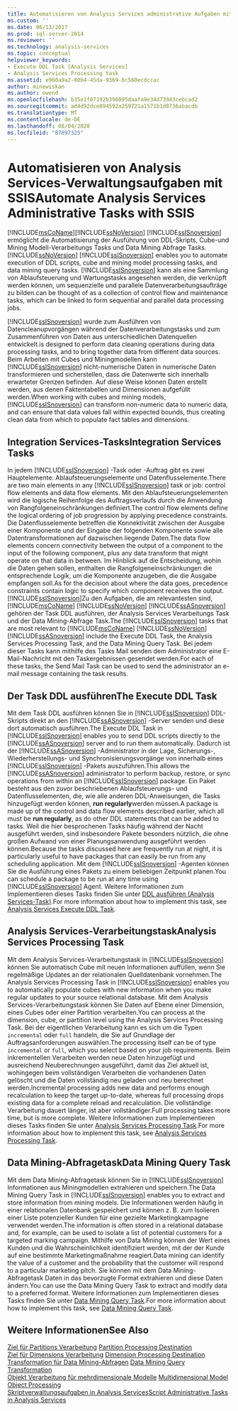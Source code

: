 ```yaml
---
title: Automatisieren von Analysis Services administrative Aufgaben mit SSIS | Microsoft-Dokumentation
ms.custom: ''
ms.date: 06/13/2017
ms.prod: sql-server-2014
ms.reviewer: ''
ms.technology: analysis-services
ms.topic: conceptual
helpviewer_keywords:
- Execute DDL Task [Analysis Services]
- Analysis Services Processing task
ms.assetid: e960a9a2-80b4-45da-9369-bc560ecdccac
author: minewiskan
ms.author: owend
ms.openlocfilehash: b35e1f07192b396095daafa9e34d73943cebcad2
ms.sourcegitcommit: ad4d92dce894592a259721a1571b1d8736abacdb
ms.translationtype: MT
ms.contentlocale: de-DE
ms.lasthandoff: 08/04/2020
ms.locfileid: "87697325"
---
```

# <a name="automate-analysis-services-administrative-tasks-with-ssis"></a><span data-ttu-id="bd0c6-102">Automatisieren von Analysis Services-Verwaltungsaufgaben mit SSIS</span><span class="sxs-lookup"><span data-stu-id="bd0c6-102">Automate Analysis Services Administrative Tasks with SSIS</span></span>
  [!INCLUDE[msCoName](../../includes/msconame-md.md)]<span data-ttu-id="bd0c6-103">[!INCLUDE[ssNoVersion](../../includes/ssnoversion-md.md)] [!INCLUDE[ssISnoversion](../../includes/ssisnoversion-md.md)] ermöglicht die Automatisierung der Ausführung von DDL-Skripts, Cube-und Mining Modell-Verarbeitungs Tasks und Data Mining Abfrage Tasks.</span><span class="sxs-lookup"><span data-stu-id="bd0c6-103">[!INCLUDE[ssNoVersion](../../includes/ssnoversion-md.md)] [!INCLUDE[ssISnoversion](../../includes/ssisnoversion-md.md)] enables you to automate execution of DDL scripts, cube and mining model processing tasks, and data mining query tasks.</span></span> [!INCLUDE[ssISnoversion](../../includes/ssisnoversion-md.md)] <span data-ttu-id="bd0c6-104">kann als eine Sammlung von Ablaufsteuerung und Wartungstasks angesehen werden, die verknüpft werden können, um sequenzielle und parallele Datenverarbeitungsaufträge zu bilden.</span><span class="sxs-lookup"><span data-stu-id="bd0c6-104">can be thought of as a collection of control flow and maintenance tasks, which can be linked to form sequential and parallel data processing jobs.</span></span>  
  
 [!INCLUDE[ssISnoversion](../../includes/ssisnoversion-md.md)] <span data-ttu-id="bd0c6-105">wurde zum Ausführen von Datencleanupvorgängen während der Datenverarbeitungstasks und zum Zusammenführen von Daten aus unterschiedlichen Datenquellen entwickelt.</span><span class="sxs-lookup"><span data-stu-id="bd0c6-105">is designed to perform data cleaning operations during data processing tasks, and to bring together data from different data sources.</span></span> <span data-ttu-id="bd0c6-106">Beim Arbeiten mit Cubes und Miningmodellen kann [!INCLUDE[ssISnoversion](../../includes/ssisnoversion-md.md)] nicht-numerische Daten in numerische Daten transformieren und sicherstellen, dass die Datenwerte sich innerhalb erwarteter Grenzen befinden. Auf diese Weise können Daten erstellt werden, aus denen Faktentabellen und Dimensionen aufgefüllt werden.</span><span class="sxs-lookup"><span data-stu-id="bd0c6-106">When working with cubes and mining models, [!INCLUDE[ssISnoversion](../../includes/ssisnoversion-md.md)] can transform non-numeric data to numeric data, and can ensure that data values fall within expected bounds, thus creating clean data from which to populate fact tables and dimensions.</span></span>  
  
## <a name="integration-services-tasks"></a><span data-ttu-id="bd0c6-107">Integration Services-Tasks</span><span class="sxs-lookup"><span data-stu-id="bd0c6-107">Integration Services Tasks</span></span>  
 <span data-ttu-id="bd0c6-108">In jedem [!INCLUDE[ssISnoversion](../../includes/ssisnoversion-md.md)] -Task oder -Auftrag gibt es zwei Hauptelemente: Ablaufsteuerungselemente und Datenflusselemente.</span><span class="sxs-lookup"><span data-stu-id="bd0c6-108">There are two main elements in any [!INCLUDE[ssISnoversion](../../includes/ssisnoversion-md.md)] task or job: control flow elements and data flow elements.</span></span> <span data-ttu-id="bd0c6-109">Mit den Ablaufsteuerungselementen wird die logische Reihenfolge des Auftragsverlaufs durch die Anwendung von Rangfolgeneinschränkungen definiert.</span><span class="sxs-lookup"><span data-stu-id="bd0c6-109">The control flow elements define the logical ordering of job progression by applying precedence constraints.</span></span> <span data-ttu-id="bd0c6-110">Die Datenflusselemente betreffen die Konnektivität zwischen der Ausgabe einer Komponente und der Eingabe der folgenden Komponente sowie alle Datentransformationen auf dazwischen liegende Daten.</span><span class="sxs-lookup"><span data-stu-id="bd0c6-110">The data flow elements concern connectivity between the output of a component to the input of the following component, plus any data transform that might operate on that data in between.</span></span> <span data-ttu-id="bd0c6-111">Im Hinblick auf die Entscheidung, wohin die Daten gehen sollen, enthalten die Rangfolgeneinschränkungen die entsprechende Logik, um die Komponente anzugeben, die die Ausgabe empfangen soll.</span><span class="sxs-lookup"><span data-stu-id="bd0c6-111">As for the decision about where the data goes, precedence constraints contain logic to specify which component receives the output.</span></span> <span data-ttu-id="bd0c6-112">[!INCLUDE[ssISnoversion](../../includes/ssisnoversion-md.md)]Zu den Aufgaben, die am relevantesten sind, [!INCLUDE[msCoName](../../includes/msconame-md.md)] [!INCLUDE[ssNoVersion](../../includes/ssnoversion-md.md)] [!INCLUDE[ssASnoversion](../../includes/ssasnoversion-md.md)] gehören der Task DDL ausführen, der Analysis Services Verarbeitungs Task und der Data Mining-Abfrage Task.</span><span class="sxs-lookup"><span data-stu-id="bd0c6-112">The [!INCLUDE[ssISnoversion](../../includes/ssisnoversion-md.md)] tasks that are most relevant to [!INCLUDE[msCoName](../../includes/msconame-md.md)] [!INCLUDE[ssNoVersion](../../includes/ssnoversion-md.md)] [!INCLUDE[ssASnoversion](../../includes/ssasnoversion-md.md)] include the Execute DDL Task, the Analysis Services Processing Task, and the Data Mining Query Task.</span></span> <span data-ttu-id="bd0c6-113">Bei jedem dieser Tasks kann mithilfe des Tasks Mail senden dem Administrator eine E-Mail-Nachricht mit den Taskergebnissen gesendet werden.</span><span class="sxs-lookup"><span data-stu-id="bd0c6-113">For each of these tasks, the Send Mail Task can be used to send the administrator an e-mail message containing the task results.</span></span>  
  
## <a name="the-execute-ddl-task"></a><span data-ttu-id="bd0c6-114">Der Task DDL ausführen</span><span class="sxs-lookup"><span data-stu-id="bd0c6-114">The Execute DDL Task</span></span>  
 <span data-ttu-id="bd0c6-115">Mit dem Task DDL ausführen können Sie in [!INCLUDE[ssISnoversion](../../includes/ssisnoversion-md.md)] DDL-Skripts direkt an den [!INCLUDE[ssASnoversion](../../includes/ssasnoversion-md.md)] -Server senden und diese dort automatisch ausführen.</span><span class="sxs-lookup"><span data-stu-id="bd0c6-115">The Execute DDL Task in [!INCLUDE[ssISnoversion](../../includes/ssisnoversion-md.md)] enables you to send DDL scripts directly to the [!INCLUDE[ssASnoversion](../../includes/ssasnoversion-md.md)] server and to run them automatically.</span></span> <span data-ttu-id="bd0c6-116">Dadurch ist der [!INCLUDE[ssASnoversion](../../includes/ssasnoversion-md.md)] -Administrator in der Lage, Sicherungs-, Wiederherstellungs- und Synchronisierungsvorgänge von innerhalb eines [!INCLUDE[ssISnoversion](../../includes/ssisnoversion-md.md)] -Pakets auszuführen.</span><span class="sxs-lookup"><span data-stu-id="bd0c6-116">This allows the [!INCLUDE[ssASnoversion](../../includes/ssasnoversion-md.md)] administrator to perform backup, restore, or sync operations from within an [!INCLUDE[ssISnoversion](../../includes/ssisnoversion-md.md)] package.</span></span> <span data-ttu-id="bd0c6-117">Ein Paket besteht aus den zuvor beschriebenen Ablaufsteuerungs- und Datenflusselementen, die, wie alle anderen DDL-Anweisungen, die Tasks hinzugefügt werden können, **run regularly**werden müssen.</span><span class="sxs-lookup"><span data-stu-id="bd0c6-117">A package is made up of the control and data flow elements described earlier, which all must be **run regularly**, as do other DDL statements that can be added to tasks.</span></span> <span data-ttu-id="bd0c6-118">Weil die hier besprochenen Tasks häufig während der Nacht ausgeführt werden, sind insbesondere Pakete besonders nützlich, die ohne großen Aufwand von einer Planungsanwendung ausgeführt werden können.</span><span class="sxs-lookup"><span data-stu-id="bd0c6-118">Because the tasks discussed here are frequently run at night, it is particularly useful to have packages that can easily be run from any scheduling application.</span></span> <span data-ttu-id="bd0c6-119">Mit dem [!INCLUDE[ssISnoversion](../../includes/ssisnoversion-md.md)] -Agenten können Sie die Ausführung eines Pakets zu einem beliebigen Zeitpunkt planen.</span><span class="sxs-lookup"><span data-stu-id="bd0c6-119">You can schedule a package to be run at any time using [!INCLUDE[ssISnoversion](../../includes/ssisnoversion-md.md)] Agent.</span></span> <span data-ttu-id="bd0c6-120">Weitere Informationen zum Implementieren dieses Tasks finden Sie unter [DDL ausführen (Analysis Services-Task)](../../integration-services/control-flow/analysis-services-execute-ddl-task.md).</span><span class="sxs-lookup"><span data-stu-id="bd0c6-120">For more information about how to implement this task, see [Analysis Services Execute DDL Task](../../integration-services/control-flow/analysis-services-execute-ddl-task.md).</span></span>  
  
## <a name="analysis-services-processing-task"></a><span data-ttu-id="bd0c6-121">Analysis Services-Verarbeitungstask</span><span class="sxs-lookup"><span data-stu-id="bd0c6-121">Analysis Services Processing Task</span></span>  
 <span data-ttu-id="bd0c6-122">Mit dem Analysis Services-Verarbeitungstask in [!INCLUDE[ssISnoversion](../../includes/ssisnoversion-md.md)] können Sie automatisch Cube mit neuen Informationen auffüllen, wenn Sie regelmäßige Updates an der relationalen Quelldatenbank vornehmen.</span><span class="sxs-lookup"><span data-stu-id="bd0c6-122">The Analysis Services Processing Task in [!INCLUDE[ssISnoversion](../../includes/ssisnoversion-md.md)] enables you to automatically populate cubes with new information when you make regular updates to your source relational database.</span></span> <span data-ttu-id="bd0c6-123">Mit dem Analysis Services-Verarbeitungstask können Sie Daten auf Ebene einer Dimension, eines Cubes oder einer Partition verarbeiten.</span><span class="sxs-lookup"><span data-stu-id="bd0c6-123">You can process at the dimension, cube, or partition level using the Analysis Services Processing Task.</span></span> <span data-ttu-id="bd0c6-124">Bei der eigentlichen Verarbeitung kann es sich um die Typen `incremental` oder `full` handeln, die Sie auf Grundlage der Auftragsanforderungen auswählen.</span><span class="sxs-lookup"><span data-stu-id="bd0c6-124">The processing itself can be of type `incremental` or `full`, which you select based on your job requirements.</span></span> <span data-ttu-id="bd0c6-125">Beim inkrementellen Verarbeiten werden neue Daten hinzugefügt und ausreichend Neuberechnungen ausgeführt, damit das Ziel aktuell ist, wohingegen beim vollständigen Verarbeiten die vorhandenen Daten gelöscht und die Daten vollständig neu geladen und neu berechnet werden.</span><span class="sxs-lookup"><span data-stu-id="bd0c6-125">Incremental processing adds new data and performs enough recalculation to keep the target up-to-date, whereas full processing drops existing data for a complete reload and recalculation.</span></span> <span data-ttu-id="bd0c6-126">Die vollständige Verarbeitung dauert länger, ist aber vollständiger.</span><span class="sxs-lookup"><span data-stu-id="bd0c6-126">Full processing takes more time, but is more complete.</span></span> <span data-ttu-id="bd0c6-127">Weitere Informationen zum Implementieren dieses Tasks finden Sie unter [Analysis Services Processing Task](../../integration-services/control-flow/analysis-services-processing-task.md).</span><span class="sxs-lookup"><span data-stu-id="bd0c6-127">For more information about how to implement this task, see [Analysis Services Processing Task](../../integration-services/control-flow/analysis-services-processing-task.md).</span></span>  
  
## <a name="data-mining-query-task"></a><span data-ttu-id="bd0c6-128">Data Mining-Abfragetask</span><span class="sxs-lookup"><span data-stu-id="bd0c6-128">Data Mining Query Task</span></span>  
 <span data-ttu-id="bd0c6-129">Mit dem Data Mining-Abfragetask können Sie in [!INCLUDE[ssISnoversion](../../includes/ssisnoversion-md.md)] Informationen aus Miningmodellen extrahieren und speichern.</span><span class="sxs-lookup"><span data-stu-id="bd0c6-129">The Data Mining Query Task in [!INCLUDE[ssISnoversion](../../includes/ssisnoversion-md.md)] enables you to extract and store information from mining models.</span></span> <span data-ttu-id="bd0c6-130">Die Informationen werden häufig in einer relationalen Datenbank gespeichert und können z. B. zum Isolieren einer Liste potenzieller Kunden für eine gezielte Marketingkampagne verwendet werden.</span><span class="sxs-lookup"><span data-stu-id="bd0c6-130">The information is often stored in a relational database and, for example, can be used to isolate a list of potential customers for a targeted marking campaign.</span></span> <span data-ttu-id="bd0c6-131">Mithilfe von Data Mining können der Wert eines Kunden und die Wahrscheinlichkeit identifiziert werden, mit der der Kunde auf eine bestimmte Marketingmaßnahme reagiert.</span><span class="sxs-lookup"><span data-stu-id="bd0c6-131">Data mining can identify the value of a customer and the probability that the customer will respond to a particular marketing pitch.</span></span> <span data-ttu-id="bd0c6-132">Sie können mit dem Data Mining-Abfragetask Daten in das bevorzugte Format extrahieren und diese Daten ändern.</span><span class="sxs-lookup"><span data-stu-id="bd0c6-132">You can use the Data Mining Query Task to extract and modify data to a preferred format.</span></span> <span data-ttu-id="bd0c6-133">Weitere Informationen zum Implementieren dieses Tasks finden Sie unter [Data Mining Query Task](../../integration-services/control-flow/data-mining-query-task.md).</span><span class="sxs-lookup"><span data-stu-id="bd0c6-133">For more information about how to implement this task, see [Data Mining Query Task](../../integration-services/control-flow/data-mining-query-task.md).</span></span>  
  
## <a name="see-also"></a><span data-ttu-id="bd0c6-134">Weitere Informationen</span><span class="sxs-lookup"><span data-stu-id="bd0c6-134">See Also</span></span>  
 <span data-ttu-id="bd0c6-135">[Ziel für Partitions Verarbeitung](../../integration-services/data-flow/partition-processing-destination.md) </span><span class="sxs-lookup"><span data-stu-id="bd0c6-135">[Partition Processing Destination](../../integration-services/data-flow/partition-processing-destination.md) </span></span>  
 <span data-ttu-id="bd0c6-136">[Ziel für Dimensions Verarbeitung](../../integration-services/data-flow/dimension-processing-destination.md) </span><span class="sxs-lookup"><span data-stu-id="bd0c6-136">[Dimension Processing Destination](../../integration-services/data-flow/dimension-processing-destination.md) </span></span>  
 <span data-ttu-id="bd0c6-137">[Transformation für Data Mining-Abfragen](../../integration-services/data-flow/transformations/data-mining-query-transformation.md) </span><span class="sxs-lookup"><span data-stu-id="bd0c6-137">[Data Mining Query Transformation](../../integration-services/data-flow/transformations/data-mining-query-transformation.md) </span></span>  
 <span data-ttu-id="bd0c6-138">[Objekt Verarbeitung für mehrdimensionale Modelle](../multidimensional-models/processing-a-multidimensional-model-analysis-services.md) </span><span class="sxs-lookup"><span data-stu-id="bd0c6-138">[Multidimensional Model Object Processing](../multidimensional-models/processing-a-multidimensional-model-analysis-services.md) </span></span>  
 [<span data-ttu-id="bd0c6-139">Skriptverwaltungsaufgaben in Analysis Services</span><span class="sxs-lookup"><span data-stu-id="bd0c6-139">Script Administrative Tasks in Analysis Services</span></span>](../script-administrative-tasks-in-analysis-services.md)  
  
  
